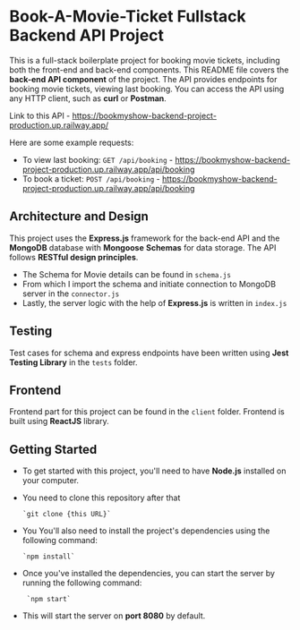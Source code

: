 # Book-A-Movie-Ticket Fullstack Backend API Project
This is a full-stack boilerplate project for booking movie tickets, including both the front-end and back-end components. This README file covers the **back-end API component** of the project.
The API provides endpoints for booking movie tickets, viewing last booking. You can access the API using any HTTP client, such as **curl** or **Postman**.

Link to this API - https://bookmyshow-backend-project-production.up.railway.app/

Here are some example requests:

- To view last booking: `GET /api/booking` - https://bookmyshow-backend-project-production.up.railway.app/api/booking
- To book a ticket: `POST /api/booking` - https://bookmyshow-backend-project-production.up.railway.app/api/booking

## Architecture and Design

This project uses the **Express.js** framework for the back-end API and the **MongoDB** database with **Mongoose** **Schemas** for data storage. The API follows **RESTful design principles**.

- The Schema for Movie details can be found in `schema.js`
- From which I import the schema and initiate connection to MongoDB server in the `connector.js`
- Lastly, the server logic with the help of **Express.js** is written in `index.js`

## Testing 

Test cases for schema and express endpoints have been written using **Jest Testing Library** in the `tests` folder.

## Frontend 
Frontend part for this project can be found in the `client` folder. Frontend is built using **ReactJS** library.

## Getting Started 
- To get started with this project, you'll need to have **Node.js** installed on your computer. 
- You need to clone this repository after that

      `git clone {this URL}`

- You You'll also need to install the project's dependencies using the following command:

      `npm install`

- Once you've installed the dependencies, you can start the server by running the following command:

       `npm start`

- This will start the server on **port 8080** by default. 
